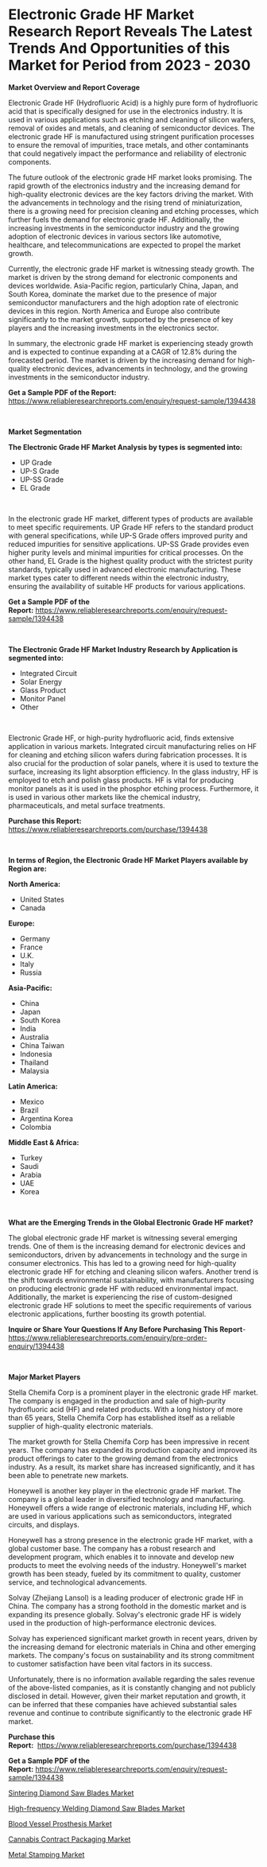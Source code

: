 <p><h1>Electronic Grade HF Market Research Report Reveals The Latest Trends And Opportunities of this Market for Period from 2023 - 2030</h1></p><p><strong>Market Overview and Report Coverage</strong></p>
<p><p>Electronic Grade HF (Hydrofluoric Acid) is a highly pure form of hydrofluoric acid that is specifically designed for use in the electronics industry. It is used in various applications such as etching and cleaning of silicon wafers, removal of oxides and metals, and cleaning of semiconductor devices. The electronic grade HF is manufactured using stringent purification processes to ensure the removal of impurities, trace metals, and other contaminants that could negatively impact the performance and reliability of electronic components.</p><p>The future outlook of the electronic grade HF market looks promising. The rapid growth of the electronics industry and the increasing demand for high-quality electronic devices are the key factors driving the market. With the advancements in technology and the rising trend of miniaturization, there is a growing need for precision cleaning and etching processes, which further fuels the demand for electronic grade HF. Additionally, the increasing investments in the semiconductor industry and the growing adoption of electronic devices in various sectors like automotive, healthcare, and telecommunications are expected to propel the market growth.</p><p>Currently, the electronic grade HF market is witnessing steady growth. The market is driven by the strong demand for electronic components and devices worldwide. Asia-Pacific region, particularly China, Japan, and South Korea, dominate the market due to the presence of major semiconductor manufacturers and the high adoption rate of electronic devices in this region. North America and Europe also contribute significantly to the market growth, supported by the presence of key players and the increasing investments in the electronics sector.</p><p>In summary, the electronic grade HF market is experiencing steady growth and is expected to continue expanding at a CAGR of 12.8% during the forecasted period. The market is driven by the increasing demand for high-quality electronic devices, advancements in technology, and the growing investments in the semiconductor industry.</p></p>
<p><strong>Get a Sample PDF of the Report:</strong> <a href="https://www.reliableresearchreports.com/enquiry/request-sample/1394438">https://www.reliableresearchreports.com/enquiry/request-sample/1394438</a></p>
<p>&nbsp;</p>
<p><strong>Market Segmentation</strong></p>
<p><strong>The Electronic Grade HF Market Analysis by types is segmented into:</strong></p>
<p><ul><li>UP Grade</li><li>UP-S Grade</li><li>UP-SS Grade</li><li>EL Grade</li></ul></p>
<p>&nbsp;</p>
<p><p>In the electronic grade HF market, different types of products are available to meet specific requirements. UP Grade HF refers to the standard product with general specifications, while UP-S Grade offers improved purity and reduced impurities for sensitive applications. UP-SS Grade provides even higher purity levels and minimal impurities for critical processes. On the other hand, EL Grade is the highest quality product with the strictest purity standards, typically used in advanced electronic manufacturing. These market types cater to different needs within the electronic industry, ensuring the availability of suitable HF products for various applications.</p></p>
<p><strong>Get a Sample PDF of the Report:</strong>&nbsp;<a href="https://www.reliableresearchreports.com/enquiry/request-sample/1394438">https://www.reliableresearchreports.com/enquiry/request-sample/1394438</a></p>
<p>&nbsp;</p>
<p><strong>The Electronic Grade HF Market Industry Research by Application is segmented into:</strong></p>
<p><ul><li>Integrated Circuit</li><li>Solar Energy</li><li>Glass Product</li><li>Monitor Panel</li><li>Other</li></ul></p>
<p>&nbsp;</p>
<p><p>Electronic Grade HF, or high-purity hydrofluoric acid, finds extensive application in various markets. Integrated circuit manufacturing relies on HF for cleaning and etching silicon wafers during fabrication processes. It is also crucial for the production of solar panels, where it is used to texture the surface, increasing its light absorption efficiency. In the glass industry, HF is employed to etch and polish glass products. HF is vital for producing monitor panels as it is used in the phosphor etching process. Furthermore, it is used in various other markets like the chemical industry, pharmaceuticals, and metal surface treatments.</p></p>
<p><strong>Purchase this Report:</strong>&nbsp; <a href="https://www.reliableresearchreports.com/purchase/1394438">https://www.reliableresearchreports.com/purchase/1394438</a></p>
<p>&nbsp;</p>
<p><strong>In terms of Region, the Electronic Grade HF Market Players available by Region are:</strong></p>
<p>
    <p> <strong> North America: </strong>
        <ul>
            <li>United States</li>
            <li>Canada</li>
        </ul>
        </p> 
    <p> <strong> Europe: </strong>
        <ul>
            <li>Germany</li>
            <li>France</li>
            <li>U.K.</li>
            <li>Italy</li>
            <li>Russia</li>
        </ul>
        </p> 
    <p> <strong> Asia-Pacific: </strong>
        <ul>
            <li>China</li>
            <li>Japan</li>
            <li>South Korea</li>
            <li>India</li>
            <li>Australia</li>
            <li>China Taiwan</li>
            <li>Indonesia</li>
            <li>Thailand</li>
            <li>Malaysia</li>
        </ul>
        </p> 
    <p> <strong> Latin America: </strong>
        <ul>
            <li>Mexico</li>
            <li>Brazil</li>
            <li>Argentina Korea</li>
            <li>Colombia</li>
        </ul>
        </p> 
    <p> <strong> Middle East & Africa: </strong>
        <ul>
            <li>Turkey</li>
            <li>Saudi</li>
            <li>Arabia</li>
            <li>UAE</li>
            <li>Korea</li>
        </ul>
    </p>
    </p>
<p>&nbsp;</p>
<p><strong>What are the Emerging Trends in the Global Electronic Grade HF market?</strong></p>
<p><p>The global electronic grade HF market is witnessing several emerging trends. One of them is the increasing demand for electronic devices and semiconductors, driven by advancements in technology and the surge in consumer electronics. This has led to a growing need for high-quality electronic grade HF for etching and cleaning silicon wafers. Another trend is the shift towards environmental sustainability, with manufacturers focusing on producing electronic grade HF with reduced environmental impact. Additionally, the market is experiencing the rise of custom-designed electronic grade HF solutions to meet the specific requirements of various electronic applications, further boosting its growth potential.</p></p>
<p><strong>Inquire or Share Your Questions If Any Before Purchasing This Report</strong>- <a href="https://www.reliableresearchreports.com/enquiry/pre-order-enquiry/1394438">https://www.reliableresearchreports.com/enquiry/pre-order-enquiry/1394438</a></p>
<p>&nbsp;</p>
<p><strong>Major Market Players</strong></p>
<p><p>Stella Chemifa Corp is a prominent player in the electronic grade HF market. The company is engaged in the production and sale of high-purity hydrofluoric acid (HF) and related products. With a long history of more than 65 years, Stella Chemifa Corp has established itself as a reliable supplier of high-quality electronic materials.</p><p>The market growth for Stella Chemifa Corp has been impressive in recent years. The company has expanded its production capacity and improved its product offerings to cater to the growing demand from the electronics industry. As a result, its market share has increased significantly, and it has been able to penetrate new markets.</p><p>Honeywell is another key player in the electronic grade HF market. The company is a global leader in diversified technology and manufacturing. Honeywell offers a wide range of electronic materials, including HF, which are used in various applications such as semiconductors, integrated circuits, and displays.</p><p>Honeywell has a strong presence in the electronic grade HF market, with a global customer base. The company has a robust research and development program, which enables it to innovate and develop new products to meet the evolving needs of the industry. Honeywell's market growth has been steady, fueled by its commitment to quality, customer service, and technological advancements.</p><p>Solvay (Zhejiang Lansol) is a leading producer of electronic grade HF in China. The company has a strong foothold in the domestic market and is expanding its presence globally. Solvay's electronic grade HF is widely used in the production of high-performance electronic devices.</p><p>Solvay has experienced significant market growth in recent years, driven by the increasing demand for electronic materials in China and other emerging markets. The company's focus on sustainability and its strong commitment to customer satisfaction have been vital factors in its success.</p><p>Unfortunately, there is no information available regarding the sales revenue of the above-listed companies, as it is constantly changing and not publicly disclosed in detail. However, given their market reputation and growth, it can be inferred that these companies have achieved substantial sales revenue and continue to contribute significantly to the electronic grade HF market.</p></p>
<p><strong>Purchase this Report:</strong>&nbsp;&nbsp;<a href="https://www.reliableresearchreports.com/purchase/1394438">https://www.reliableresearchreports.com/purchase/1394438</a></p>
<p></p>
<p><strong>Get a Sample PDF of the Report:</strong>&nbsp;<a href="https://www.reliableresearchreports.com/enquiry/request-sample/1394438">https://www.reliableresearchreports.com/enquiry/request-sample/1394438</a></p>
<p><p><a href="https://github.com/santosh758595/Market-Research-Report-List-1/blob/main/sintering-diamond-saw-blades-market.md">Sintering Diamond Saw Blades Market</a></p><p><a href="https://github.com/Chiragrp26/Market-Research-Report-List-1/blob/main/high-frequency-welding-diamond-saw-blades-market.md">High-frequency Welding Diamond Saw Blades Market</a></p><p><a href="https://medium.com/@wall.see.write/blood-vessel-prosthesis-market-size-cagr-trends-2024-2030-be7ee8d8e848">Blood Vessel Prosthesis Market</a></p><p><a href="https://issuu.com/reportprime-2/docs/cannabis-contract-packaging-market-size-2030.pptx?fr=xKAE9_zU1NQ">Cannabis Contract Packaging Market</a></p><p><a href="https://www.linkedin.com/pulse/metal-stamping-market-size-share-amp-trends-analysis-report-ofbnc/">Metal Stamping Market</a></p></p>